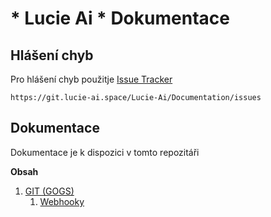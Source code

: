 # * Lucie Ai * Dokumentace

## Hlášení chyb

Pro hlášení chyb použitje [Issue Tracker](https://git.lucie-ai.space/Lucie-Ai/Documentation/issues)

```
https://git.lucie-ai.space/Lucie-Ai/Documentation/issues
```

## Dokumentace

Dokumentace je k dispozici v tomto repozitáři

**Obsah**
1. [GIT (GOGS)](https://git.lucie-ai.space/Lucie-Ai/Documentation/src/master/git/gogs.md)
    1. [Webhooky](https://git.lucie-ai.space/Lucie-Ai/Documentation/src/master/git/webhooks.md) 
